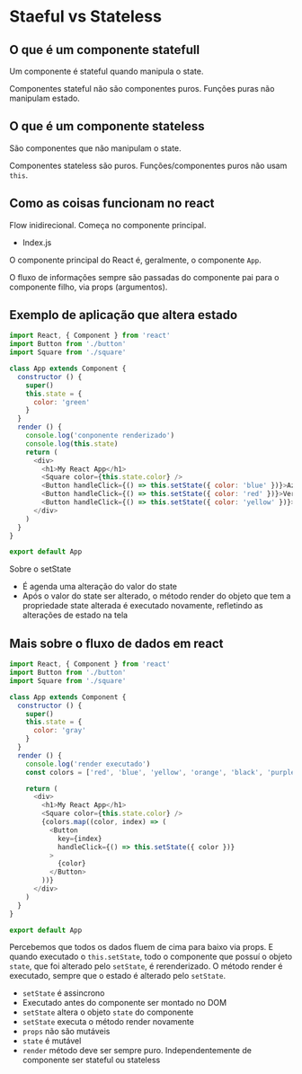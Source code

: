 # Staeful vs Stateless

## O que é um componente statefull

Um componente é stateful quando manipula o state.

Componentes stateful não são componentes puros.
Funções puras não manipulam estado.

## O que é um componente stateless

São componentes que não manipulam o state.

Componentes stateless são puros.
Funções/componentes puros não usam `this`.

## Como as coisas funcionam no react

Flow inidirecional.
Começa no componente principal.

- Index.js

O componente principal do React é, geralmente, o componente `App`.

O fluxo de informações sempre são passadas do componente pai
para o componente filho, via props (argumentos).

## Exemplo de aplicação que altera estado

```js
import React, { Component } from 'react'
import Button from './button'
import Square from './square'

class App extends Component {
  constructor () {
    super()
    this.state = {
      color: 'green'
    }
  }
  render () {
    console.log('conponente renderizado')
    console.log(this.state)
    return (
      <div>
        <h1>My React App</h1>
        <Square color={this.state.color} />
        <Button handleClick={() => this.setState({ color: 'blue' })}>Azul</Button>
        <Button handleClick={() => this.setState({ color: 'red' })}>Vermelho</Button>
        <Button handleClick={() => this.setState({ color: 'yellow' })}>Amarelo</Button>
      </div>
    )
  }
}

export default App
```

Sobre o setState

- É agenda uma alteração do valor do state
- Após o valor do state ser alterado, o método render do objeto que tem a propriedade state alterada
é executado novamente, refletindo as alterações de estado na tela

## Mais sobre o fluxo de dados em react

```js
import React, { Component } from 'react'
import Button from './button'
import Square from './square'

class App extends Component {
  constructor () {
    super()
    this.state = {
      color: 'gray'
    }
  }
  render () {
    console.log('render executado')
    const colors = ['red', 'blue', 'yellow', 'orange', 'black', 'purple', 'pink', 'crimson']

    return (
      <div>
        <h1>My React App</h1>
        <Square color={this.state.color} />
        {colors.map((color, index) => (
          <Button
            key={index}
            handleClick={() => this.setState({ color })}
          >
            {color}
          </Button>
        ))}
      </div>
    )
  }
}

export default App
```

Percebemos que todos os dados fluem de cima para baixo via props. E quando
executado o `this.setState`, todo o componente que possuí o objeto `state`, que
foi alterado pelo `setState`, é rerenderizado. O método render é executado,
sempre que o estado é alterado pelo `setState`.

- `setState` é assincrono
- Executado antes do componente ser montado no DOM
- `setState` altera o objeto `state` do componente
- `setState` executa o método render novamente
- `props` não são mutáveis
- `state` é mutável
- `render` método deve ser sempre puro. Independentemente de componente ser 
stateful ou stateless


